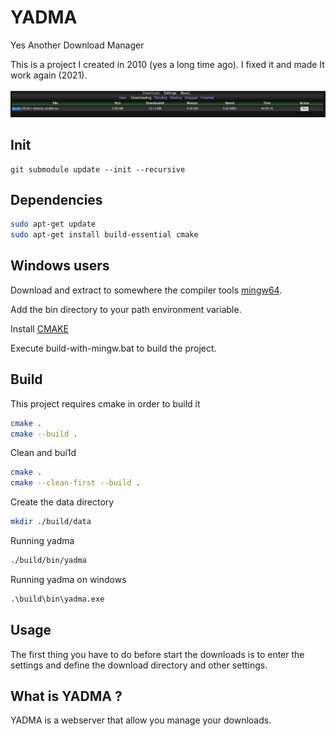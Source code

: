 # YADMA
Yes Another Download Manager

This is a project I created in 2010 (yes a long time ago).
I fixed it and made It work again (2021).

![diagram](/docs/screenshot.png?raw=true "Screenshot")

## Init

```
git submodule update --init --recursive
```

## Dependencies

```bash
sudo apt-get update
sudo apt-get install build-essential cmake
```
## Windows users

Download and extract to somewhere the compiler tools [mingw64](https://sourceforge.net/projects/mingw-w64/files/Toolchains%20targetting%20Win64/Personal%20Builds/mingw-builds/8.1.0/threads-posix/seh/x86_64-8.1.0-release-posix-seh-rt_v6-rev0.7z/download).  

Add the bin directory to your path environment variable.

Install [CMAKE](https://github.com/Kitware/CMake/releases/download/v3.19.2/cmake-3.19.2-win64-x64.msi)

Execute build-with-mingw.bat to build the project.

## Build

This project requires cmake in order to build it
```bash
cmake .
cmake --build .
```

Clean and bui1d
```bash
cmake .
cmake --clean-first --build .
```

Create the data directory
```bash
mkdir ./build/data
```

Running yadma
```bash
./build/bin/yadma
```

Running yadma on windows
```bat
.\build\bin\yadma.exe
```

## Usage

The first thing you have to do before start the downloads is to enter the settings and define the download directory and other settings.


## What is YADMA ?

YADMA is a webserver that allow you manage your downloads.

